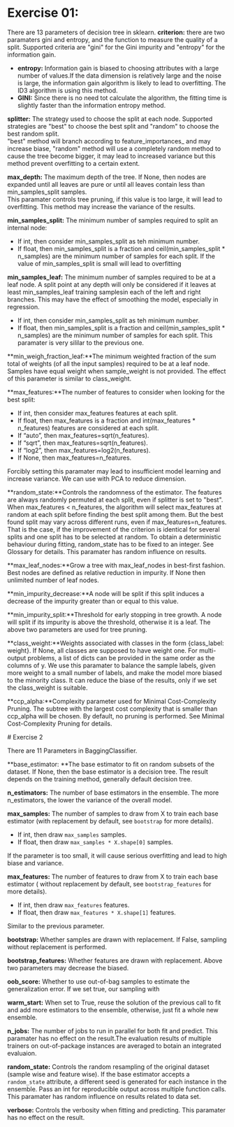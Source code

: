 # Exercise 01:
There are 13 parameters of decision tree in sklearn. 
**criterion:** there are two paramaters gini and entropy, and the function to measure the quality of a split. Supported criteria are "gini" for the Gini impurity and "entropy" for the information gain.  
+ **entropy:** Information gain is biased to choosing attributes with a large number of values.If the data dimension is relatively large and the noise is large, the information gain algorithm is likely to lead to overfitting. The ID3 algorithm is using this method.
+ **GINI:** Since there is no need tot calculate the algorithm, the fitting time is slightly faster than the information entropy method.

**splitter:** The strategy used to choose the split at each node. Supported strategies are "best" to choose the best split and "random" to choose the best random split.  
"best" method will branch according to feature_importances_ and may increase biase, "random" method will use a completely random method to cause the tree become bigger, it may lead to increased variance but this method prevent overfitting to a certain extent.

**max_depth:** The maximum depth of the tree. If None, then nodes are expanded until all leaves are pure or until all leaves contain less than min_samples_split samples.  
This paramater controls tree pruning, if this value is too large, it will lead to overfitting. This method may increase the variance of the results.

**min_samples_split:** The minimum number of samples required to split an internal node:
+ If int, then consider min_samples_split as teh minimum number.
+ If float, then min_samples_split is a fraction and ceil(min_samples_split * n_samples) are the minimum number of samples for each split.
If the value of min_samples_split is small will lead to overfitting

**min_samples_leaf:** The minimum number of samples required to be at a leaf node. A split point at any depth will only be considered if it leaves at least min_samples_leaf training samplesin each of the left and right branches. This may have the effect of smoothing the model, especially in regression.
+ If int, then consider min_samples_split as teh minimum number.
+ If float, then min_samples_split is a fraction and ceil(min_samples_split * n_samples) are the minimum number of samples for each split.
This paramater is very sililar to the previous one.


**min_weigh_fraction_leaf:**The minimum weighted fraction of the sum total of weights (of all the input samples) required to be at a leaf node. Samples have equal weight when sample_weight is not provided.
The effect of this parameter is similar to class_weight.

**max_features:**The number of features to consider when looking for the best split:
+ If int, then consider max_features features at each split.
+ If float, then max_features is a fraction and int(max_features * n_features) features are considered at each split.
+ If “auto”, then max_features=sqrt(n_features).
+ If “sqrt”, then max_features=sqrt(n_features).
+ If “log2”, then max_features=log2(n_features).
+ If None, then max_features=n_features.

Forcibly setting this paramater may lead to insufficient model learning and increase variance. We can use with PCA to reduce dimension.

**random_state:**Controls the randomness of the estimator. The features are always randomly permuted at each split, even if splitter is set to "best". When max_features < n_features, the algorithm will select max_features at random at each split before finding the best split among them. But the best found split may vary across different runs, even if max_features=n_features. That is the case, if the improvement of the criterion is identical for several splits and one split has to be selected at random. To obtain a deterministic behaviour during fitting, random_state has to be fixed to an integer. See Glossary for details.
This paramater has random influence on results.

**max_leaf_nodes:**Grow a tree with max_leaf_nodes in best-first fashion. Best nodes are defined as relative reduction in impurity. If None then unlimited number of leaf nodes.

**min_impurity_decrease:**A node will be split if this split induces a decrease of the impurity greater than or equal to this value.

**min_impurity_split:**Threshold for early stopping in tree growth. A node will split if its impurity is above the threshold, otherwise it is a leaf.
The above two parameters are used for tree pruning.

**class_weight:**Weights associated with classes in the form {class_label: weight}. If None, all classes are supposed to have weight one. For multi-output problems, a list of dicts can be provided in the same order as the columns of y.
We use this paramater to balance the sample labels, given more weight to a small number of labels, and make the model more biased to the minority class. It can reduce the biase of the results, only if we set the class_weight is suitable.

**ccp_alpha:**Complexity parameter used for Minimal Cost-Complexity Pruning. The subtree with the largest cost complexity that is smaller than ccp_alpha will be chosen. By default, no pruning is performed. See Minimal Cost-Complexity Pruning for details.

<div STYLE="page-break-after: always;"></div>
# Exercise 2

There are 11 Parameters in BaggingClassifier.

**base_estimator: **The base estimator to fit on random subsets of the dataset. If None, then the base estimator is a decision tree.
The result depends on the training method, generally default decision tree.

**n_estimators:** The number of base estimators in the ensemble.
The more n_estimators, the lower the variance of the overall model.

**max_samples:** The number of samples to draw from X to train each base estimator (with replacement by default, see `bootstrap` for more details).
- If int, then draw `max_samples` samples.
- If float, then draw `max_samples * X.shape[0]` samples.

If the parameter is too small, it will cause serious overfitting  and lead to high biase and variance.

**max_features:** The number of features to draw from X to train each base estimator ( without replacement by default, see `bootstrap_features` for more details).

- If int, then draw `max_features` features.
- If float, then draw `max_features * X.shape[1]` features.

Similar to the previous parameter.

**bootstrap:** Whether samples are drawn with replacement. If False, sampling without replacement is performed.

**bootstrap_features:**  Whether features are drawn with replacement.
Above two parameters may decrease the biased.

**oob_score:** Whether to use out-of-bag samples to estimate the generalization error.
If we set true, our sampling with 

**warm_start:** When set to True, reuse the solution of the previous call to fit and add more estimators to the ensemble, otherwise, just fit a whole new ensemble. 

**n_jobs:** The number of jobs to run in parallel for both fit and predict. 
This paramater has no effect on the result.The evaluation results of multiple trainers on out-of-package instances are averaged to botain an integrated evaluaion.

**random_state:** Controls the random resampling of the original dataset (sample wise and feature wise). If the base estimator accepts a `random_state` attribute, a different seed is generated for each instance in the ensemble. Pass an int for reproducible output across multiple function calls. 
This paramater has random influence on results related to data set.

**verbose:** Controls the verbosity when fitting and predicting.
This paramater has no effect on the result.